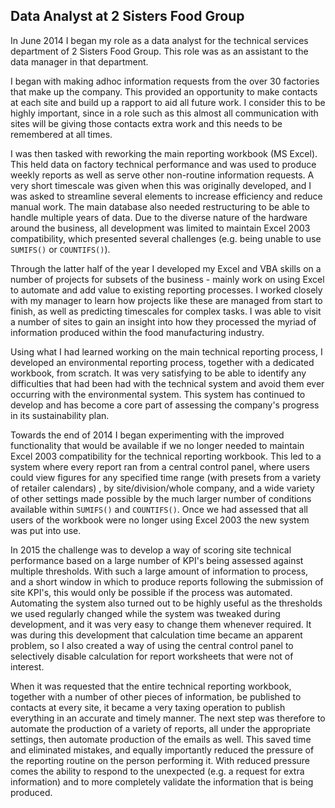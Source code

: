 ## Data Analyst at 2 Sisters Food Group

In June 2014 I began my role as a data analyst for the technical services
department of 2 Sisters Food Group. This role was as an assistant to the data
manager in that department.

I began with making adhoc information requests from the over 30 factories that
make up the company. This provided an opportunity to make contacts at each site
and build up a rapport to aid all future work. I consider this to be highly
important, since in a role such as this almost all communication with sites will
be giving those contacts extra work and this needs to be remembered at all
times.

I was then tasked with reworking the main reporting workbook (MS Excel). This
held data on factory technical performance and was used to produce weekly
reports as well as serve other non-routine information requests. A very short
timescale was given when this was originally developed, and I was asked to
streamline several elements to increase efficiency and reduce manual work. The
main database also needed restructuring to be able to handle multiple years of
data. Due to the diverse nature of the hardware around the business, all
development was limited to maintain Excel 2003 compatibility, which presented
several challenges (e.g. being unable to use `SUMIFS()` or `COUNTIFS()`).

Through the latter half of the year I developed my Excel and VBA skills on a
number of projects for subsets of the business - mainly work on using Excel to
automate and add value to existing reporting processes. I worked closely with my
manager to learn how projects like these are managed from start to finish, as
well as predicting timescales for complex tasks. I was able to visit a number of
sites to gain an insight into how they processed the myriad of information
produced within the food manufacturing industry.

Using what I had learned working on the main technical reporting process, I
developed an environmental reporting process, together with a dedicated
workbook, from scratch. It was very satisfying to be able to identify any
difficulties that had been had with the technical system and avoid them ever
occurring with the environmental system. This system has continued to develop
and has become a core part of assessing the company's progress in its
sustainability plan.

Towards the end of 2014 I began experimenting with the improved functionality
that would be available if we no longer needed to maintain Excel 2003
compatibility for the technical reporting workbook. This led to a system where
every report ran from a central control panel, where users could view figures
for any specified time range (with presets from a variety of retailer calendars)
, by site/division/whole company, and a wide variety of other settings made
possible by the much larger number of conditions available within `SUMIFS()` and
`COUNTIFS()`. Once we had assessed that all users of the workbook were no longer
using Excel 2003 the new system was put into use.

In 2015 the challenge was to develop a way of scoring site technical performance
based on a large number of KPI's being assessed against multiple thresholds.
With such a large amount of information to process, and a short window in which
to produce reports following the submission of site KPI's, this would only be
possible if the process was automated. Automating the system also turned out to
be highly useful as the thresholds we used regularly changed while the system
was tweaked during development, and it was very easy to change them whenever
required. It was during this development that calculation time became an
apparent problem, so I also created a way of using the central control panel to
selectively disable calculation for report worksheets that were not of interest.

When it was requested that the entire technical reporting workbook, together
with a number of other pieces of information, be published to contacts at every
site, it became a very taxing operation to publish everything in an accurate and
timely manner. The next step was therefore to automate the production of a
variety of reports, all under the appropriate settings, then automate production
of the emails as well. This saved time and eliminated mistakes, and equally
importantly reduced the pressure of the reporting routine on the person
performing it. With reduced pressure comes the ability to respond to the
unexpected (e.g. a request for extra information) and to more completely
validate the information that is being produced.
